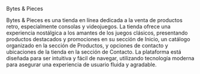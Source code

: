 Bytes & Pieces

Bytes & Pieces es una tienda en línea dedicada a la venta de productos retro, especialmente consolas y videojuegos.
La tienda ofrece una experiencia nostálgica a los amantes de los juegos clásicos, presentando productos destacados y promociones en su sección de Inicio, un catálogo organizado en la sección de Productos, y opciones de contacto y ubicaciones de la tienda en la sección de Contacto. La plataforma está diseñada para ser intuitiva y fácil de navegar, utilizando tecnología moderna para asegurar una experiencia de usuario fluida y agradable.

